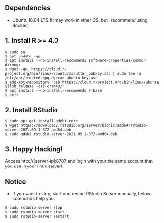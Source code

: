 ## Dependencies
- Ubuntu 18.04 LTS (It may work in other OS, but I recommend using docker.)

## 1. Install R >= 4.0
```
$ sudo su
$ apt undate -qq
$ apt install --no-install-recommends software-properties-common dirmngr
$ wget -qO- https://cloud.r-project.org/bin/linux/ubuntu/marutter_pubkey.asc | sudo tee -a /etc/apt/trusted.gpg.d/cran_ubuntu_key.asc
$ add-apt-repository "deb https://cloud.r-project.org/bin/linux/ubuntu $(lsb_release -cs)-cran40/"
$ apt install --no-install-recommends r-base
$ exit
```

## 2. Install RStudio
```
$ sudo apt-get install gdebi-core
$ wget https://download2.rstudio.org/server/bionic/amd64/rstudio-server-2021.09.1-372-amd64.deb
$ sudo gdebi rstudio-server-2021.09.1-372-amd64.deb
```

## 3. Happy Hacking!
Access http://[server-ip]:8787 and login with your the same account that you use in your linux server! <br>

## Notice
- If you want to stop, start and restart RStudio Server manually, below commands help you.
```
$ sudo rstudio-server stop
$ sudo rstudio-server start
$ sudo rstudio-server restart
```
